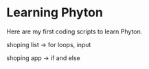 # Learning Phyton

Here are my first coding scripts to learn Phyton.

shoping list -> for loops, input

shoping app -> if and else 
